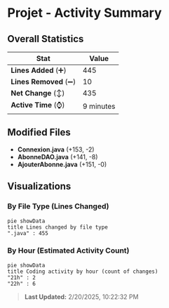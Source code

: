 # Projet - Activity Summary 

## Overall Statistics

| Stat                   | Value                                                             |
| ---------------------- | ----------------------------------------------------------------- |
| **Lines Added** (➕)   | 445                                          |
| **Lines Removed** (➖) | 10                                        |
| **Net Change** (↕)    | 435                |
| **Active Time** (⌚)   | 9 minutes |


## Modified Files
- **Connexion.java** (+153, -2)
- **AbonneDAO.java** (+141, -8)
- **AjouterAbonne.java** (+151, -0)

## Visualizations

### By File Type (Lines Changed)

```mermaid
pie showData
title Lines changed by file type
".java" : 455
```

### By Hour (Estimated Activity Count)

```mermaid
pie showData
title Coding activity by hour (count of changes)
"21h" : 2
"22h" : 6
```


> **Last Updated:** 2/20/2025, 10:22:32 PM